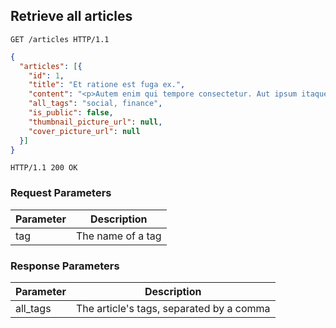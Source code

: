 ## Retrieve all articles

```http
GET /articles HTTP/1.1
```

```json
{
  "articles": [{
    "id": 1,
    "title": "Et ratione est fuga ex.",
    "content": "<p>Autem enim qui tempore consectetur. Aut ipsum itaque dolorem sed.</p>",
    "all_tags": "social, finance",
    "is_public": false,
    "thumbnail_picture_url": null,
    "cover_picture_url": null
  }]
}
```

```http
HTTP/1.1 200 OK
```

### Request Parameters

Parameter           | Description
------------------- | ------
tag                 | The name of a tag

### Response Parameters

Parameter           | Description
------------------- | ------
all_tags            | The article's tags, separated by a comma